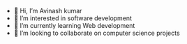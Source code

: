 - 👋 Hi, I’m Avinash kumar
- 👀 I’m interested in software development
- 🌱 I’m currently learning Web development
- 💞️ I’m looking to collaborate on computer science projects
